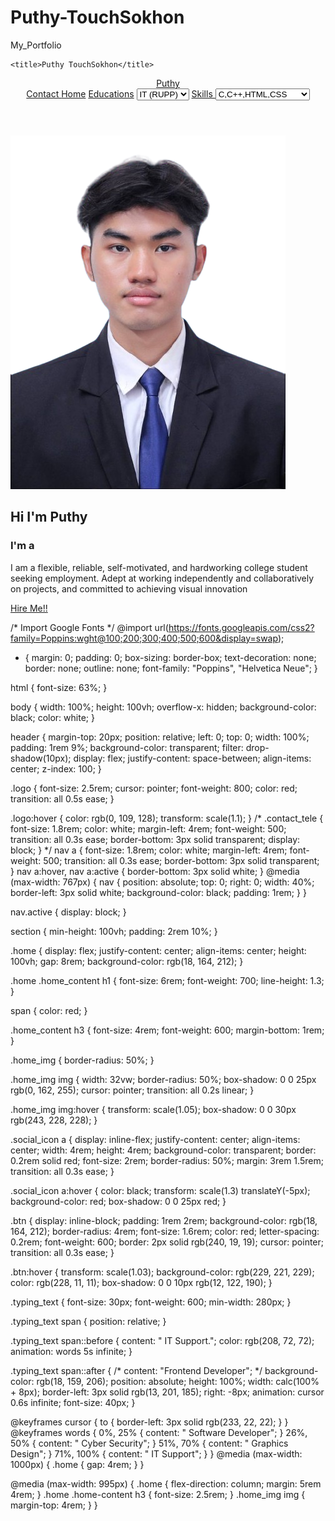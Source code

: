 # Puthy-TouchSokhon
My_Portfolio

<!DOCTYPE html>
<html lang="en">
  <head>
    <meta charset="UTF-8" />
    <meta name="viewport" content="width=device-width, initial-scale=1.0" />
    <link rel="stylesheet" href="https://cdnjs.cloudflare.com/ajax/libs/font-awesome/6.5.2/css/all.min.css" />
    <link rel="stylesheet" href="Css_Portfolio.css">

    <title>Puthy TouchSokhon</title>
  </head>
<header>
  <a href="#" class="logo">Puthy</a>
  <body>
<nav>
  <a class="contact_tele" href="https://t.me/PUTHY_13" target="_blank" >
      Contact
</a>
    <a href="#" class="actives" target="_blank">Home</a>
    <!-- <a href="#">About</a> -->
    <!-- <a href="#">Contact</a> -->
    <a href="#">Educations</a>
    <label for="roles"></label>
    <select id="roles" name="roles" class="styled-select">
      <option value="RUPP(Major IT)">IT (RUPP)</option>
      <!-- <option value="BACII">C (BACII)</option>
      <option value="Spring Education Center">GEP 10</option> -->
    </select>
    <a href="#">Skills
      <label for="roles"></label>
<select id="roles" name="roles" class="styled-select">
  <option value="frontend">C,C++,HTML,CSS</option>
  <option value="Research">Research</option>
  <option value="Good Communication">Good Communication</option>
  <option value="Basketball">Basketball</option>
  <option value="Flexible">Flexible</option>
  <option value="Support User">Support User</option>
</select>
    </a>
    <!-- <a href="https://t.me/PUTHY_13" target="_blank" style="text-decoration: none;">
      <button 
      style="background-color: #0088cc; color: white; 
      padding: 10px 20px; border: none; border-radius: 5px; cursor: pointer;">
          Contact on Telegram
      </button>
  </a> -->
</nav>
</header>
<section class="home">
    <div class="home_img">
        <img src="Puthy-removebg-preview.png" alt="Image1">
    </div>
    <div class="home_content">
        <h1>Hi I'm Puthy <span></span></h1>
        <h3 class="typing_text"> I'm a<span></span></h3>
        <p>I am a flexible, reliable, self-motivated, and
          hardworking college student seeking
          employment. Adept at working
          independently and collaboratively on
          projects, and committed to achieving
          visual innovation</p>
    <div class="social_icon">
        <a href="https://www.facebook.com/touchsokhon.puthy?mibextid=LQQJ4d" target="_blank"><i class="fab fa-facebook"></i></a>
        <a href="https://www.tiktok.com/@puthy1306?is_from_webapp=1&sender_device=pc" target="_blank"><i class="fab fa-tiktok"></i></a>
        <a href="https://www.instagram.com/puthyyy_thyy_thy/profilecard" target="_blank"><i class="fab fa-instagram"></i></a>
        <a href="https://t.me/PUTHY_13" target="_blank"><i class="fab fa-telegram"></i></a>
    </div>
<div  class="btn">
    <!-- Hire Me!! -->
    <a href="https://www.canva.com/design/DAGUdoPqWpE/V5SYNQa2NZkJq7D-XUf5yw/view?utm_content=DAGUdoPqWpE&utm_campaign=designshare&utm_medium=link&utm_source=editor" target="_blank"> Hire Me!!</a>
</div>
    </div>
</section>
  </body>
</html>

/* Import Google Fonts */
@import url(https://fonts.googleapis.com/css2?family=Poppins:wght@100;200;300;400;500;600&display=swap);

* {
  margin: 0;
  padding: 0;
  box-sizing: border-box;
  text-decoration: none;
  border: none;
  outline: none;
  font-family: "Poppins", "Helvetica Neue";
}

html {
  font-size: 63%;
}

body {
  width: 100%;
  height: 100vh;
  overflow-x: hidden;
  background-color: black;
  color: white;
}

header {
  margin-top: 20px;
  position: relative;
  left: 0;
  top: 0;
  width: 100%;
  padding: 1rem 9%;
  background-color: transparent;
  filter: drop-shadow(10px);
  display: flex;
  justify-content: space-between;
  align-items: center;
  z-index: 100;
}

.logo {
  font-size: 2.5rem;
  cursor: pointer;
  font-weight: 800;
  color: red;
  transition: all 0.5s ease;
}

.logo:hover {
  color: rgb(0, 109, 128);
  transform: scale(1.1);
}
/* .contact_tele {
  font-size: 1.8rem;
  color: white;
  margin-left: 4rem;
  font-weight: 500;
  transition: all 0.3s ease;
  border-bottom: 3px solid transparent;
  display: block;
} */
nav a {
  font-size: 1.8rem;
  color: white;
  margin-left: 4rem;
  font-weight: 500;
  transition: all 0.3s ease;
  border-bottom: 3px solid transparent;
}
nav a:hover,
nav a:active {
  border-bottom: 3px solid white;
}
@media (max-width: 767px) {
  nav {
    position: absolute;
    top: 0;
    right: 0;
    width: 40%;
    border-left: 3px solid white;
    background-color: black;
    padding: 1rem;
  }
}

nav.active {
  display: block;
}

section {
  min-height: 100vh;
  padding: 2rem 10%;
}

.home {
  display: flex;
  justify-content: center;
  align-items: center;
  height: 100vh;
  gap: 8rem;
  background-color: rgb(18, 164, 212);
}

.home .home_content h1 {
  font-size: 6rem;
  font-weight: 700;
  line-height: 1.3;
}

span {
  color: red;
}

.home_content h3 {
  font-size: 4rem;
  font-weight: 600;
  margin-bottom: 1rem;
}

.home_img {
  border-radius: 50%;
}

.home_img img {
  width: 32vw;
  border-radius: 50%;
  box-shadow: 0 0 25px rgb(0, 162, 255);
  cursor: pointer;
  transition: all 0.2s linear;
}

.home_img img:hover {
  transform: scale(1.05);
  box-shadow: 0 0 30px rgb(243, 228, 228);
}

.social_icon a {
  display: inline-flex;
  justify-content: center;
  align-items: center;
  width: 4rem;
  height: 4rem;
  background-color: transparent;
  border: 0.2rem solid red;
  font-size: 2rem;
  border-radius: 50%;
  margin: 3rem 1.5rem;
  transition: all 0.3s ease;
}

.social_icon a:hover {
  color: black;
  transform: scale(1.3) translateY(-5px);
  background-color: red;
  box-shadow: 0 0 25px red;
}

.btn {
  display: inline-block;
  padding: 1rem 2rem;
  background-color: rgb(18, 164, 212);
  border-radius: 4rem;
  font-size: 1.6rem;
  color: red;
  letter-spacing: 0.2rem;
  font-weight: 600;
  border: 2px solid rgb(240, 19, 19);
  cursor: pointer;
  transition: all 0.3s ease;
}

.btn:hover {
  transform: scale(1.03);
  background-color: rgb(229, 221, 229);
  color: rgb(228, 11, 11);
  box-shadow: 0 0 10px rgb(12, 122, 190);
}

.typing_text {
  font-size: 30px;
  font-weight: 600;
  min-width: 280px;
}

.typing_text span {
  position: relative;
}

.typing_text span::before {
  content: " IT Support.";
  color: rgb(208, 72, 72);
  animation: words 5s infinite;
}

.typing_text span::after {
  /* content: "Frontend Developer"; */
  background-color: rgb(18, 159, 206);
  position: absolute;
  height: 100%;
  width: calc(100% + 8px);
  border-left: 3px solid rgb(13, 201, 185);
  right: -8px;
  animation: cursor 0.6s infinite;
  font-size: 40px;
}

@keyframes cursor {
  to {
    border-left: 3px solid rgb(233, 22, 22);
  }
}
@keyframes words {
  0%,
  25% {
    content: " Software Developer";
  }
  26%,
  50% {
    content: " Cyber Security";
  }
  51%,
  70% {
    content: " Graphics Design";
  }
  71%,
  100% {
    content: " IT Support";
  }
}
@media (max-width: 1000px) {
  .home {
    gap: 4rem;
  }
}

@media (max-width: 995px) {
  .home {
    flex-direction: column;
    margin: 5rem 4rem;
  }
  .home .home-content h3 {
    font-size: 2.5rem;
  }
  .home_img img {
    margin-top: 4rem;
  }
}
